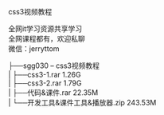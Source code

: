 css3视频教程

全网it学习资源共享学习<br>全网课程都有，欢迎私聊<br>微信：jerryttom<br>

├──sgg030 – css3视频教程<br> | ├──css3-1.rar 1.26G<br> | ├──css3-2.rar 1.79G<br> | ├──代码&amp;课件.rar 22.35M<br> | └──开发工具&amp;课件工具&amp;播放器.zip 243.53M